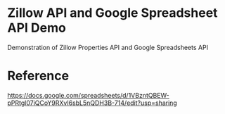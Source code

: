 # Zillow API and Google Spreadsheet API Demo
Demonstration of Zillow Properties API and Google Spreadsheets API
# Reference
https://docs.google.com/spreadsheets/d/1VBzntQBEW-pPRtgl07iQCoY9RXvI6sbL5nQDH3B-714/edit?usp=sharing
